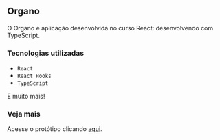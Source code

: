 ## Organo

O Organo é aplicação desenvolvida no curso React: desenvolvendo com TypeScript.

### Tecnologias utilizadas

- `React`
- `React Hooks`
- `TypeScript`

E muito mais!

### Veja mais
Acesse o protótipo clicando [aqui](https://organo-typescript.vercel.app/).
